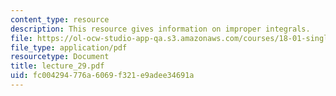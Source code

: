 ```yaml
---
content_type: resource
description: This resource gives information on improper integrals.
file: https://ol-ocw-studio-app-qa.s3.amazonaws.com/courses/18-01-single-variable-calculus-fall-2005/fc004294776a6069f321e9adee34691a_lecture_29.pdf
file_type: application/pdf
resourcetype: Document
title: lecture_29.pdf
uid: fc004294-776a-6069-f321-e9adee34691a
---
```

